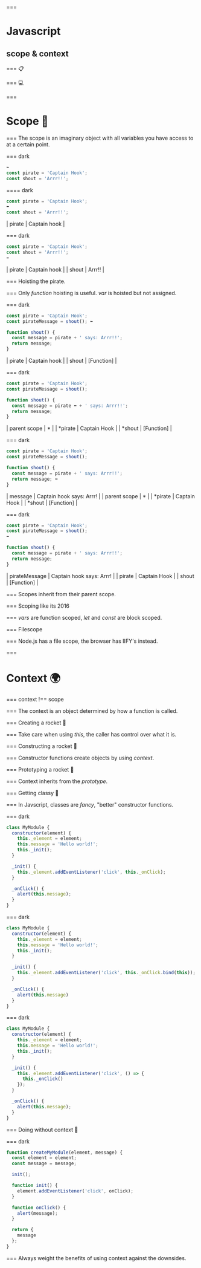 ===
# Javascript
## scope & context

===
📋

===
💻

===
# Scope 🔭

===
The scope is an imaginary object with all variables you have access to at a certain point.

=== dark
```javascript
⬅
const pirate = 'Captain Hook';
const shout = 'Arrr!!';
```


==== dark
```javascript
const pirate = 'Captain Hook';
⬅
const shout = 'Arrr!!';
```

| pirate | Captain hook |

=== dark
```javascript
const pirate = 'Captain Hook';
const shout = 'Arrr!!';
⬅
```

| pirate | Captain hook |
| shout  | Arrr!!       |

===
Hoisting the pirate.

===
Only _function_ hoisting is useful. _var_ is hoisted but not assigned.

=== dark
```javascript
const pirate = 'Captain Hook';
const pirateMessage = shout(); ⬅

function shout() {
  const message = pirate + ' says: Arrr!!';
  return message;
}
```

| pirate | Captain hook |
| shout  | [Function]   |

=== dark
```javascript
const pirate = 'Captain Hook';
const pirateMessage = shout();

function shout() {
  const message = pirate ⬅ + ' says: Arrr!!';
  return message;
}
```

| parent scope  | *             |
| *pirate       | Captain Hook  |
| *shout        | [Function]    |

=== dark
```javascript
const pirate = 'Captain Hook';
const pirateMessage = shout();

function shout() {
  const message = pirate + ' says: Arrr!!';
  return message; ⬅
}
```
| message       | Captain hook says: Arrr!  |
| parent scope  | *                         |
| *pirate       | Captain Hook              |
| *shout        | [Function]                |

=== dark
```javascript
const pirate = 'Captain Hook';
const pirateMessage = shout();
⬅

function shout() {
  const message = pirate + ' says: Arrr!!';
  return message;
}
```

| pirateMessage | Captain hook says: Arrr!  |
| pirate        | Captain Hook              |
| shout         | [Function]                |

===
Scopes inherit from their parent scope.

===
Scoping like its 2016

===
_vars_ are function scoped, _let_ and _const_ are block scoped.

===
Filescope

===
Node.js has a file scope, the browser has IIFY's instead.

===
# Context 🌍

===
context !== scope

===
The context is an object determined by how a function is called.

===
Creating a rocket 🚀

===
Take care when using _this_, the caller has control over what it is.

===
Constructing a rocket 🚀

===
Constructor functions create objects by using _context_.

===
Prototyping a rocket 🚀

===
Context inherits from the _prototype_.

===
Getting classy 👠

===
In Javscript, classes are _fancy_, "better" constructor functions.

=== dark
```javascript
class MyModule {
  constructor(element) {
    this._element = element;
    this.message = 'Hello world!';
    this._init();
  }

  _init() {
    this._element.addEventListener('click', this._onClick);
  }

  _onClick() {
    alert(this.message);
  }
}
```

=== dark
```javascript
class MyModule {
  constructor(element) {
    this._element = element;
    this.message = 'Hello world!';
    this._init();
  }

  _init() {
    this._element.addEventListener('click', this._onClick.bind(this));
  }

  _onClick() {
    alert(this.message)
  }
}
```

=== dark
```javascript
class MyModule {
  constructor(element) {
    this._element = element;
    this.message = 'Hello world!';
    this._init();
  }

  _init() {
    this._element.addEventListener('click', () => {
      this._onClick()
    });
  }

  _onClick() {
    alert(this.message);
  }
}
```


===
Doing without context 🔮

=== dark
```javascript
function createMyModule(element, message) {
  const element = element;
  const message = message;

  init();

  function init() {
    element.addEventListener('click', onClick);
  }

  function onClick() {
    alert(message);
  }

  return {
    message
  };
}
```

===
Always weight the benefits of using context against the downsides.
